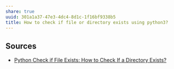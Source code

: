```yaml
---
share: true
uuid: 301a1a37-47e3-4dc4-8d1c-1f16bf9338b5
title: How to check if file or directory exists using python3?
---
```

## Sources

* [Python Check if File Exists: How to Check If a Directory Exists?](https://www.guru99.com/python-check-if-file-exists.html)